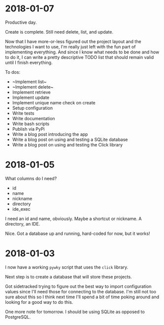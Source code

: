 # 2018-01-07

Productive day. 

Create is complete. Still need delete, list, and update.

Now that I have more-or-less figured out the project layout and the
technologies I want to use, I'm really just left with the fun part of
implementing everything. And since I know what needs to be done and how to
do it, I can write a pretty descriptive TODO list that should remain valid
until I finish everything.

To dos:
* ~Implement list~
* ~Implement delete~
* Implement retrieve
* Implement update
* Implement unique name check on create
* Setup configuration
* Write tests
* Write documentation
* Write bash scripts
* Publish via PyPi
* Write a blog post introducing the app
* Write a blog post on using and testing a SQLite database
* Write a blog post on using and testing the Click library

# 2018-01-05

What columns do I need?

* id
* name
* nickname
* directory
* ide_exec

I need an id and name, obviously. Maybe a shortcut or nickname. A directory,
an IDE.

Nice. Got a database up and running, hard-coded for now, but it works!

# 2018-01-03

I now have a working `pywky` script that uses the `click` library.

Next step is to create a database that will store these projects.

Got sidetracked trying to figure out the best way to import configuration
values since I'll need those for connecting to the database. I'm still not too
sure about this so I think next time I'll spend a bit of time poking around and
looking for a good way to do this.

One more note for tomorrow. I should be using SQLite as opposed to PostgreSQL.
